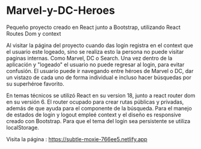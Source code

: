 # Marvel-y-DC-Heroes
Pequeño proyecto creado en React junto a Bootstrap, utilizando React Routes Dom y context


Al visitar la página del proyecto cuando das login registra en el context que el usuario este logeado, sino se realiza esto la persona no puede visitar paginas internas. 
Como Marvel, DC o Search. Una vez dentro de la aplicación y "logeado" el usuario no puede regresar al login, para evitar confusión. El usuario puede ir navegando entre 
héroes de Marvel o DC, dar un vistazo de cada uno de forma individual e incluso hacer búsquedas por su superhéroe favorito. 

En temas técnicos se utilizó React en su version 18, junto a react router dom en su versión 6. El router ocupado para crear rutas públicas y privadas, además de que ayuda 
para el componente de la búsqueda. Para el manejo de estados de login y logout empleé context y el diseño es responsive creado con Bootstrap. 
Para que el tema del login sea persistente se utiliza localStorage.

Visita la página : https://subtle-moxie-766ee5.netlify.app
